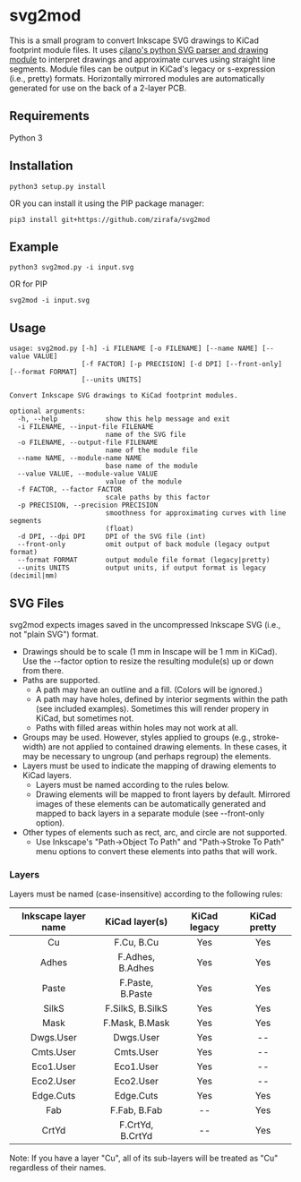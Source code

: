 # svg2mod
This is a small program to convert Inkscape SVG drawings to KiCad footprint module files.  It uses [cjlano's python SVG parser and drawing module](https://github.com/cjlano/svg) to interpret drawings and approximate curves using straight line segments.  Module files can be output in KiCad's legacy or s-expression (i.e., pretty) formats.  Horizontally mirrored modules are automatically generated for use on the back of a 2-layer PCB.

## Requirements

Python 3

## Installation

```python3 setup.py install```

OR you can install it using the PIP package manager:

```pip3 install git+https://github.com/zirafa/svg2mod```


## Example

```python3 svg2mod.py -i input.svg```

OR for PIP

```svg2mod -i input.svg```


## Usage
```
usage: svg2mod.py [-h] -i FILENAME [-o FILENAME] [--name NAME] [--value VALUE]
                  [-f FACTOR] [-p PRECISION] [-d DPI] [--front-only] [--format FORMAT]
                  [--units UNITS]

Convert Inkscape SVG drawings to KiCad footprint modules.

optional arguments:
  -h, --help            show this help message and exit
  -i FILENAME, --input-file FILENAME
                        name of the SVG file
  -o FILENAME, --output-file FILENAME
                        name of the module file
  --name NAME, --module-name NAME
                        base name of the module
  --value VALUE, --module-value VALUE
                        value of the module
  -f FACTOR, --factor FACTOR
                        scale paths by this factor
  -p PRECISION, --precision PRECISION
                        smoothness for approximating curves with line segments
                        (float)
  -d DPI, --dpi DPI     DPI of the SVG file (int)
  --front-only          omit output of back module (legacy output format)
  --format FORMAT       output module file format (legacy|pretty)
  --units UNITS         output units, if output format is legacy (decimil|mm)
```

## SVG Files

svg2mod expects images saved in the uncompressed Inkscape SVG (i.e., not "plain SVG") format.
 * Drawings should be to scale (1 mm in Inscape will be 1 mm in KiCad).  Use the --factor option to resize the resulting module(s) up or down from there.
 * Paths are supported.
   * A path may have an outline and a fill.  (Colors will be ignored.)
   * A path may have holes, defined by interior segments within the path (see included examples).  Sometimes this will render propery in KiCad, but sometimes not.
   * Paths with filled areas within holes may not work at all.
 * Groups may be used.  However, styles applied to groups (e.g., stroke-width) are not applied to contained drawing elements.  In these cases, it may be necessary to ungroup (and perhaps regroup) the elements.
 * Layers must be used to indicate the mapping of drawing elements to KiCad layers.
   * Layers must be named according to the rules below.
   * Drawing elements will be mapped to front layers by default.  Mirrored images of these elements can be automatically generated and mapped to back layers in a separate module (see --front-only option).
 * Other types of elements such as rect, arc, and circle are not supported.
   * Use Inkscape's "Path->Object To Path" and "Path->Stroke To Path" menu options to convert these elements into paths that will work.

### Layers
Layers must be named (case-insensitive) according to the following rules:

| Inkscape layer name | KiCad layer(s)   | KiCad legacy | KiCad pretty |
|:-------------------:|:----------------:|:------------:|:------------:|
| Cu                  | F.Cu, B.Cu       | Yes          | Yes          |
| Adhes               | F.Adhes, B.Adhes | Yes          | Yes          |
| Paste               | F.Paste, B.Paste | Yes          | Yes          |
| SilkS               | F.SilkS, B.SilkS | Yes          | Yes          |
| Mask                | F.Mask, B.Mask   | Yes          | Yes          |
| Dwgs.User           | Dwgs.User        | Yes          | --           |
| Cmts.User           | Cmts.User        | Yes          | --           |
| Eco1.User           | Eco1.User        | Yes          | --           |
| Eco2.User           | Eco2.User        | Yes          | --           |
| Edge.Cuts           | Edge.Cuts        | Yes          | Yes          |
| Fab                 | F.Fab, B.Fab     | --           | Yes          |
| CrtYd               | F.CrtYd, B.CrtYd | --           | Yes          |

Note: If you have a layer "Cu", all of its sub-layers will be treated as "Cu" regardless of their names.
